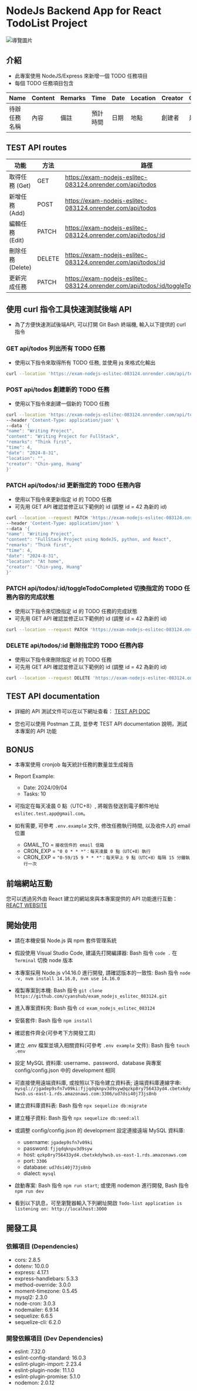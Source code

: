 # NodeJs Backend App for React TodoList Project
![導覽圖片](/introduce.png)

## 介紹
+ 此專案使用 NodeJS/Express 來新增一個 TODO 任務項目
+ 每個 TODO 任務項目包含

| Name          | Content   | Remarks        | Time         | Date     | Location    | Creator  | Completed  |
|---------------|-----------|----------------|--------------|----------|-------------|----------|------------|
| 待辦任務名稱   | 內容       | 備註           | 預計時間     | 日期      | 地點        | 創建者    | 是否完成   |



## TEST API routes

| 功能           | 方法  | 路徑                                                                                         |
|----------------|-------|---------------------------------------------------------------------------------------------|
| 取得任務 (Get)  | GET   | https://exam-nodejs-eslitec-083124.onrender.com/api/todos           |
| 新增任務 (Add)  | POST  | https://exam-nodejs-eslitec-083124.onrender.com/api/todos           |
| 編輯任務 (Edit) | PATCH | https://exam-nodejs-eslitec-083124.onrender.com/api/todos/:id       |
| 刪除任務 (Delete) | DELETE | https://exam-nodejs-eslitec-083124.onrender.com/api/todos/:id    |
| 更新完成任務  | PATCH | https://exam-nodejs-eslitec-083124.onrender.com/api/todos/:id/toggleTodoCompleted       |


## 使用 curl 指令工具快速測試後端 API
- 為了方便快速測試後端API, 可以打開 Git Bash 終端機, 輸入以下提供的 curl 指令


### GET api/todos 列出所有 TODO 任務
- 使用以下指令來取得所有 TODO 任務, 並使用 jq 來格式化輸出
```bash
curl --location 'https://exam-nodejs-eslitec-083124.onrender.com/api/todos' | jq
```


### POST api/todos 創建新的 TODO 任務
- 使用以下指令來創建一個新的 TODO 任務
```bash
curl --location 'https://exam-nodejs-eslitec-083124.onrender.com/api/todos' \
--header 'Content-Type: application/json' \
--data '{
"name": "Writing Project",
"content": "Writing Project for FullStack",
"remarks": "Think first",
"time": 4,
"date": "2024-8-31",
"location": "",
"creator": "Chin-yang, Huang"
}'
```


### PATCH api/todos/:id 更新指定的 TODO 任務內容
- 使用以下指令來更新指定 id 的 TODO 任務
- 可先用 GET API 確認並修正以下範例的 id (調整 id = 42 為新的 id)
```bash
curl --location --request PATCH 'https://exam-nodejs-eslitec-083124.onrender.com/api/todos/42' \
--header 'Content-Type: application/json' \
--data '{
"name": "Writing Project",
"content": "FullStack Project using NodeJS, python, and React",
"remarks": "Think first",
"time": 4,
"date": "2024-8-31",
"location": "At home",
"creator": "Chin-yang, Huang"
}'
```

### PATCH api/todos/:id/toggleTodoCompleted 切換指定的 TODO 任務內容的完成狀態
- 使用以下指令來切換指定 id 的 TODO 任務的完成狀態
- 可先用 GET API 確認並修正以下範例的 id (調整 id = 42 為新的 id)
```bash
curl --location --request PATCH 'https://exam-nodejs-eslitec-083124.onrender.com/api/todos/42/toggleTodoCompleted'
```

### DELETE api/todos/:id 刪除指定的 TODO 任務內容
- 使用以下指令來刪除指定 id 的 TODO 任務
- 可先用 GET API 確認並修正以下範例的 id (調整 id = 42 為新的 id)
```bash
curl --location --request DELETE 'https://exam-nodejs-eslitec-083124.onrender.com/api/todos/42'
```



## TEST API documentation
+ 詳細的 API 測試文件可以在以下網址查看：
[TEST API DOC](https://scarlet-page-533.notion.site/1130831-Exam-Todos-Web-APIs-580daf37aa224a19b2d67f373b814eda)

+ 您也可以使用 Postman 工具, 並參考 TEST API documentation 說明，測試本專案的 API 功能


## BONUS
+ 本專案使用 cronjob 每天統計任務的數量並生成報告
+ Report Example:
  + Date: 2024/09/04
  + Tasks: 10
  
+ 可指定在每天凌晨 0 點（UTC+8）, 將報告發送到電子郵件地址 `eslitec.test.app@gmail.com`。
+ 如有需要, 可參考 `.env.example` 文件, 修改任務執行時間, 以及收件人的 email 位置
  + GMAIL_TO = `接收信件的 email 信箱`
  + CRON_EXP = `"0 0 * * *"：每天凌晨 0 點（UTC+8）執行`
  + CRON_EXP = `"0-59/15 9 * * *"：每天早上 9 點（UTC+8）每隔 15 分鐘執行一次`



## 前端網站互動
您可以透過另外由 React 建立的網站來與本專案提供的 API 功能進行互動：
[REACT WEBSITE](https://cyanshub.github.io/exam_react_eslitec_083124/todos)



## 開始使用
+ 請在本機安裝 Node.js 與 npm 套件管理系統
+ 假設使用 Visual Studio Code, 建議先打開編譯器: Bash 指令 `code .`  在 `Terminal` 切換 node 版本
+ 本專案採用 Node.js v14.16.0 進行開發, 請確認版本的一致性: Bash 指令 `node -v, nvm install 14.16.0, nvm use 14.16.0`
+ 複製專案到本機: Bash 指令 `git clone https://github.com/cyanshub/exam_nodejs_eslitec_083124.git`
+ 進入專案資料夾: Bash 指令 `cd exam_nodejs_eslitec_083124`
+ 安裝套件: Bash 指令 `npm install`
+ 確認套件齊全(可參考下方開發工具)
+ 建立 .env 檔案並填入相關資料(可參考 `.env example` 文件): Bash 指令 `touch .env`
+ 設定 MySQL 資料庫: username、password、database 與專案 config/config.json 中的 development 相同
+ 可直接使用遠端資料庫, 或按照以下指令建立資料表; 遠端資料庫連線字串: `mysql://jgadep9sfn7v09ki:fjjqdqknpv3d9syw@qzkp8ry756433yd4.cbetxkdyhwsb.us-east-1.rds.amazonaws.com:3306/ud7dsi40j73js8nb`

+ 建立資料庫資料表: Bash 指令 `npx sequelize db:migrate`
+ 建立種子資料: Bash 指令 `npx sequelize db:seed:all`
+ 或調整 config/config.json 的 development 設定連接遠端 MySQL 資料庫:
  + username: `jgadep9sfn7v09ki`
  + password: `fjjqdqknpv3d9syw`
  + host: `qzkp8ry756433yd4.cbetxkdyhwsb.us-east-1.rds.amazonaws.com`
  + port: `3306`
  + database: `ud7dsi40j73js8nb`
  + dialect: `mysql`



+ 啟動專案: Bash 指令 `npm run start`; 或使用 nodemon 進行開發, Bash 指令 `npm run dev`
+ 看到以下訊息，可至瀏覽器輸入下列網址開啟 `Todo-list application is listening on: http://localhost:3000`


## 開發工具
### 依賴項目 (Dependencies)
+ cors: 2.8.5
+ dotenv: 10.0.0
+ express: 4.17.1
+ express-handlebars: 5.3.3
+ method-override: 3.0.0
+ moment-timezone: 0.5.45
+ mysql2: 2.3.0
+ node-cron: 3.0.3
+ nodemailer: 6.9.14
+ sequelize: 6.6.5
+ sequelize-cli: 6.2.0

### 開發依賴項目 (Dev Dependencies)
+ eslint: 7.32.0
+ eslint-config-standard: 16.0.3
+ eslint-plugin-import: 2.23.4
+ eslint-plugin-node: 11.1.0
+ eslint-plugin-promise: 5.1.0
+ nodemon: 2.0.12


